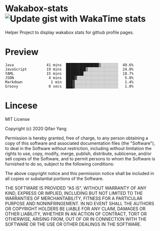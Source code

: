  # Wakabox-stats ![Update gist with WakaTime stats](https://github.com/underwindfall/wakabox-stats/workflows/Update%20gist%20with%20WakaTime%20stats/badge.svg)

  Helper Project to display wakabox stats for github profile pages. 
 # Preview 
  
  ```  
 Java               41 mins  ███████████████▒░░░░░░░░  49.6%
JavaScript         19 mins  █████████▒░░░░░░░░░░░░░░  24.0%
YAML               15 mins  ████████░░░░░░░░░░░░░░░░  18.7%
JSON                4 mins  ████▓░░░░░░░░░░░░░░░░░░░   5.0%
Markdown             1 min  ███▓░░░░░░░░░░░░░░░░░░░░   1.4%
Groovy              0 secs  ███▓░░░░░░░░░░░░░░░░░░░░   1.0% 
 ``` 
  
 
 # Lincese 

  MIT License

  Copyright (c) 2020 Qifan Yang
  
  Permission is hereby granted, free of charge, to any person obtaining a copy
  of this software and associated documentation files (the "Software"), to deal
  in the Software without restriction, including without limitation the rights
  to use, copy, modify, merge, publish, distribute, sublicense, and/or sell
  copies of the Software, and to permit persons to whom the Software is
  furnished to do so, subject to the following conditions:
  
  The above copyright notice and this permission notice shall be included in all
  copies or substantial portions of the Software.
  
  THE SOFTWARE IS PROVIDED "AS IS", WITHOUT WARRANTY OF ANY KIND, EXPRESS OR
  IMPLIED, INCLUDING BUT NOT LIMITED TO THE WARRANTIES OF MERCHANTABILITY,
  FITNESS FOR A PARTICULAR PURPOSE AND NONINFRINGEMENT. IN NO EVENT SHALL THE
  AUTHORS OR COPYRIGHT HOLDERS BE LIABLE FOR ANY CLAIM, DAMAGES OR OTHER
  LIABILITY, WHETHER IN AN ACTION OF CONTRACT, TORT OR OTHERWISE, ARISING FROM,
  OUT OF OR IN CONNECTION WITH THE SOFTWARE OR THE USE OR OTHER DEALINGS IN THE
  SOFTWARE.
